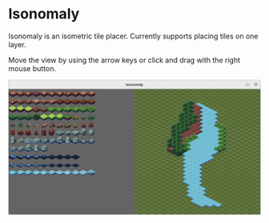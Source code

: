 # Isonomaly
Isonomaly is an isometric tile placer.  Currently supports placing tiles on one layer.

Move the view by using the arrow keys or click and drag with the right mouse button.

![isonomaly](https://github.com/Vaxeral/isonomaly/blob/master/res/river.png?raw=true)
